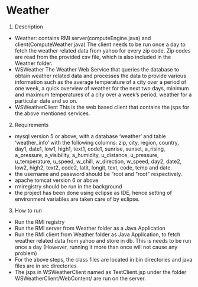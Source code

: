 Weather
=======
1.	Description
-	Weather: contains RMI server(computeEngine.java) and client(ComputeWeather.java)
The client needs to be run once a day to fetch the weather related data from yahoo for every zip code. Zip codes are read from the provided csv file, which is also included in the Weather folder.
-	WSWeather
The Weather Web Service that queries the database to obtain weather related data and processes the data to provide various information such as the average temperature of a city over a period of one week, a quick overview of weather for the next two days, minimum and maximum temperatures of a city over a week’s period, weather for a particular date and so on.
-	WSWeatherClient
This is the web based client that contains the jsps for the above mentioned services.
2.	Requirements
- mysql version 5 or above, with a database ‘weather’ and table ‘weather_info’ with the following columns: zip, city, region, country, day1, date1, low1, high1, text1, code1, sunrise, sunset, a_rising, a_pressure, a_visibility, a_humidity, u_distance, u_pressure, u_temperature, u_speed, w_chill, w_direction, w_speed, day2, date2, low2, high2, text2, code2, latit, longit, text, code, temp and date.
- the username and password should be “root and “root” respectively.
- apache tomcat version 6 or above
- rmiregistry should be run in the background
- the project has been done using eclipse as IDE, hence setting of environment variables are taken care of by eclipse.
3.	How to run
-	Run the RMI registry
-	Run the RMI server from Weather folder as a Java Application
-	Run the RMI client from Weather folder as Java Application, to fetch weather related data from yahoo and store in db. This is needs to be run once a day (However, running it more than once will not cause any problem)
-	For the above steps, the class files are located in bin directories and java files are in src directories
-	The jsps in WSWeatherClient named as TestClient.jsp under the folder WSWeatherClient/WebContent/<the service name> are run on the server.
